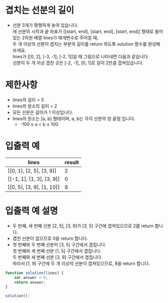 # 겹치는 선분의 길이
- 선분 3개가 평행하게 놓여 있습니다.  
세 선분의 시작과 끝 좌표가 [[start, end], [start, end], [start, end]] 형태로 들어있는 2차원 배열 lines가 매개변수로 주어질 때,  
두 개 이상의 선분이 겹치는 부분의 길이를 return 하도록 solution 함수를 완성해보세요.  
lines가 [[0, 2], [-3, -1], [-2, 1]]일 때 그림으로 나타내면 다음과 같습니다.  
선분이 두 개 이상 겹친 곳은 [-2, -1], [0, 1]로 길이 2만큼 겹쳐있습니다.




# 제한사항
- lines의 길이 = 3
- lines의 원소의 길이 = 2
- 모든 선분은 길이가 1 이상입니다.
- lines의 원소는 [a, b] 형태이며, a, b는 각각 선분의 양 끝점 입니다.
  - -100 ≤ a < b ≤ 100



# 입출력 예
| lines | result |
| ----- | ------ |
| [[0, 1], [2, 5], [3, 9]] | 2 |
| [[-1, 1], [1, 3], [3, 9]] | 0 |
| [[0, 5], [3, 9], [1, 10]] | 8 |



# 입출력 예 설명
- 두 번째, 세 번째 선분 [2, 5], [3, 9]가 [3, 5] 구간에 겹쳐있으므로 2를 return 합니다.
- 겹친 선분이 없으므로 0을 return 합니다.
- 첫 번째와 두 번째 선분이 [3, 5] 구간에서 겹칩니다.  
첫 번째와 세 번째 선분 [1, 5] 구간에서 겹칩니다.  
두 번째와 세 번째 선분 [3, 9] 구간에서 겹칩니다.  
따라서 [1, 9] 구간에 두 개 이상의 선분이 겹쳐있으므로, 8을 return 합니다.


```javascript
function solution(lines) {
    var answer = 0;
    return answer;
}

solution();
```



